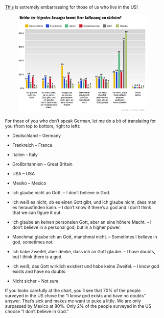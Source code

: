 [This](http://www.spiegel.de/fotostrecke/fotostrecke-39129-4.html#backToArticle=603333) is extremely embarrassing for those of us who live in the US!

<figure><img loading="lazy" decoding="async" src="01020140772900.webp" alt=""></figure>

For those of you who don’t speak German, let me do a bit of translating for you (from top to bottom, right to left):

-   Deutschland – Germany
-   Frankreich – France
-   Italien – Italy
-   Großbritannien – Great Britain
-   USA – USA
-   Mexiko – Mexico

-   Ich glaube nicht an Gott. – I don’t believe in God.
-   Ich weiß es nicht, ob es einen Gott gibt, und ich glaube nicht, dass man es herausfinden kann. – I don’t know if there’s a god and I don’t think that we can figure it out.
-   Ich glaube an keinen personalen Gott, aber an eine höhere Macht. – I don’t believe in a personal god, but in a higher power.
-   Manchmal glaube ich an Gott, manchmal nicht. – Sometimes I believe in god, sometimes not.  
    
-   Ich habe Zweifel, aber denke, dass ich an Gott glaube. – I have doubts, but I think there is a god.
-   Ich weiß, das Gott wirklich existiert und habe keine Zweifel. – I know god exists and have no doubts.
-   Nicht sicher – Not sure

If you looks carefully at the chart, you’ll see that 70% of the people surveyed in the US chose the “I know god exists and have no doubts” answer. That’s sick and makes me want to puke a little. We are only surpassed by Mexico at 80%. Only 2% of the people surveyed in the US choose “I don’t believe in God.”